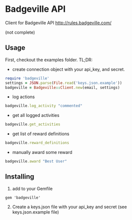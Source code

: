 Badgeville API
============

Client for Badgeville API http://rules.badgeville.com/

(not complete)

Usage
--------
First, checkout the examples folder. TL;DR:

* create connection object with your api_key, and secret.

```ruby
require 'badgeville'
settings = JSON.parse(File.read('keys.json.example'))
badgeville = Badgeville::Client.new(email, settings)
```

* log actions

```ruby
badgeville.log_activity "commented"
```

* get all logged activities

```ruby
badgeville.get_activities
```

* get list of reward definitions

```ruby
badgeville.reward_definitions
```

* manually award some reward

```ruby
badgeville.award "Best User"
```

Installing
----------
 1) add to your Gemfile

```
gem 'badgeville'
```

 2) Create a keys.json file with your api_key and secret (see keys.json.example file)

